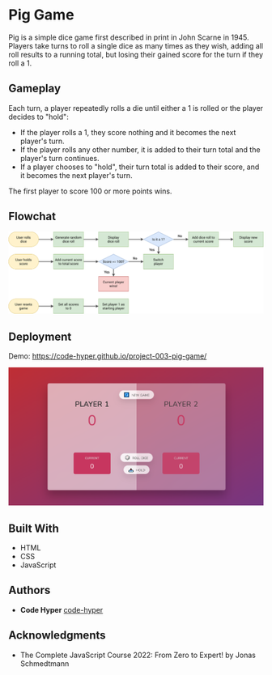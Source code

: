 # Pig Game

Pig is a simple dice game first described in print in John Scarne in 1945. Players take turns to roll a single dice as many times as they wish, adding all roll results to a running total, but losing their gained score for the turn if they roll a 1.

## Gameplay

Each turn, a player repeatedly rolls a die until either a 1 is rolled or the player decides to "hold":

- If the player rolls a 1, they score nothing and it becomes the next player's turn.
- If the player rolls any other number, it is added to their turn total and the player's turn continues.
- If a player chooses to "hold", their turn total is added to their score, and it becomes the next player's
  turn.

The first player to score 100 or more points wins.

## Flowchat

![Flow Chart](./pig-game-flowchart.png)

## Deployment

Demo: https://code-hyper.github.io/project-003-pig-game/

![Pig Game Screenshot](./assets/pig-game.png)

## Built With

- HTML
- CSS
- JavaScript

## Authors

- **Code Hyper**
  [code-hyper](https://github.com/code-hyper/)

## Acknowledgments

- The Complete JavaScript Course 2022: From Zero to Expert! by Jonas Schmedtmann

